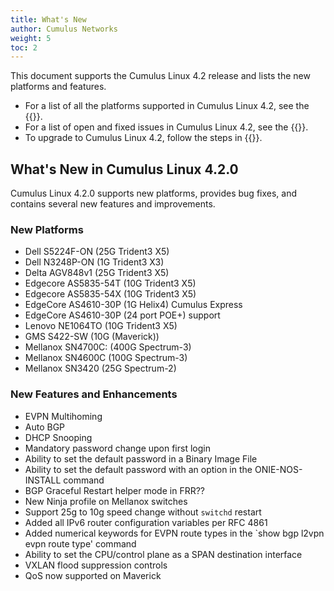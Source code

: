 ```yaml
---
title: What's New
author: Cumulus Networks
weight: 5
toc: 2
---
```

This document supports the Cumulus Linux 4.2 release and lists the new platforms and features.

- For a list of all the platforms supported in Cumulus Linux 4.2, see the {{<exlink url="https://cumulusnetworks.com/products/hardware-compatibility-list/" text="Hardware Compatibility List (HCL)">}}.
- For a list of open and fixed issues in Cumulus Linux 4.2, see the {{<link title="Cumulus Linux 4.1 Release Notes" text="Cumulus Linux 4.1 Release Notes">}}.
- To upgrade to Cumulus Linux 4.2, follow the steps in {{<link url="Upgrading-Cumulus-Linux">}}.

## What's New in Cumulus Linux 4.2.0

Cumulus Linux 4.2.0 supports new platforms, provides bug fixes, and contains several new features and improvements.

### New Platforms

- Dell S5224F-ON (25G Trident3 X5)
- Dell N3248P-ON (1G Trident3 X3)
- Delta AGV848v1 (25G Trident3 X5)
- Edgecore AS5835-54T (10G Trident3 X5)
- Edgecore AS5835-54X (10G Trident3 X5)
- EdgeCore AS4610-30P (1G Helix4) Cumulus Express
- EdgeCore AS4610-30P (24 port POE+) support
- Lenovo NE1064TO (10G Trident3 X5)
- GMS S422-SW (10G (Maverick))
- Mellanox SN4700C: (400G Spectrum-3)
- Mellanox SN4600C (100G Spectrum-3)
- Mellanox SN3420 (25G Spectrum-2)

### New Features and Enhancements

- EVPN Multihoming
- Auto BGP
- DHCP Snooping
- Mandatory password change upon first login
- Ability to set the default password in a Binary Image File
- Ability to set the default password with an option in the ONIE-NOS-INSTALL command
- BGP Graceful Restart helper mode in FRR??
- New Ninja profile on Mellanox switches
- Support 25g to 10g speed change without `switchd` restart
- Added all IPv6 router configuration variables per RFC 4861
- Added numerical keywords for EVPN route types in the `show bgp l2vpn evpn route type' command
- Ability to set the CPU/control plane as a SPAN destination interface
- VXLAN flood suppression controls
- QoS now supported on Maverick
